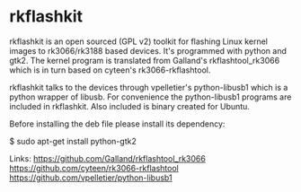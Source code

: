 rkflashkit
==========

rkflashkit is an open sourced (GPL v2) toolkit for flashing Linux kernel images to rk3066/rk3188 based devices. It's programmed with python and gtk2. The kernel program is translated from Galland's rkflashtool_rk3066 which is in turn based on cyteen's rk3066-rkflashtool.

rkflashkit talks to the devices through vpelletier's python-libusb1 which is a python wrapper of libusb. For convenience the python-libusb1 programs are included in rkflashkit. Also included is binary created for Ubuntu.

Before installing the deb file please install its dependency:

$ sudo apt-get install python-gtk2


Links:
    https://github.com/Galland/rkflashtool_rk3066
    https://github.com/cyteen/rk3066-rkflashtool
    https://github.com/vpelletier/python-libusb1



